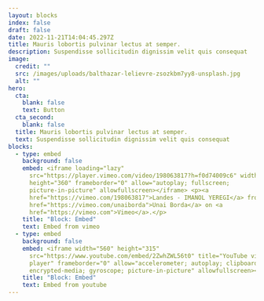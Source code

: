 ```yaml
---
layout: blocks
index: false
draft: false
date: 2022-11-21T14:04:45.297Z
title: Mauris lobortis pulvinar lectus at semper.
description: Suspendisse sollicitudin dignissim velit quis consequat
image:
  credit: ""
  src: /images/uploads/balthazar-lelievre-zsozkbm7yy8-unsplash.jpg
  alt: ""
hero:
  cta:
    blank: false
    text: Button
  cta_second:
    blank: false
  title: Mauris lobortis pulvinar lectus at semper.
  text: Suspendisse sollicitudin dignissim velit quis consequat
blocks:
  - type: embed
    background: false
    embed: <iframe loading="lazy"
      src="https://player.vimeo.com/video/198063817?h=f0d74009c6" width="640"
      height="360" frameborder="0" allow="autoplay; fullscreen;
      picture-in-picture" allowfullscreen></iframe> <p><a
      href="https://vimeo.com/198063817">Landes - IMANOL YEREGI</a> from <a
      href="https://vimeo.com/unaiborda">Unai Borda</a> on <a
      href="https://vimeo.com">Vimeo</a>.</p>
    title: "Block: Embed"
    text: Embed from vimeo
  - type: embed
    background: false
    embed: <iframe width="560" height="315"
      src="https://www.youtube.com/embed/2ZwhZWL56t0" title="YouTube video
      player" frameborder="0" allow="accelerometer; autoplay; clipboard-write;
      encrypted-media; gyroscope; picture-in-picture" allowfullscreen></iframe>
    title: "Block: Embed"
    text: Embed from youtube
---
```


